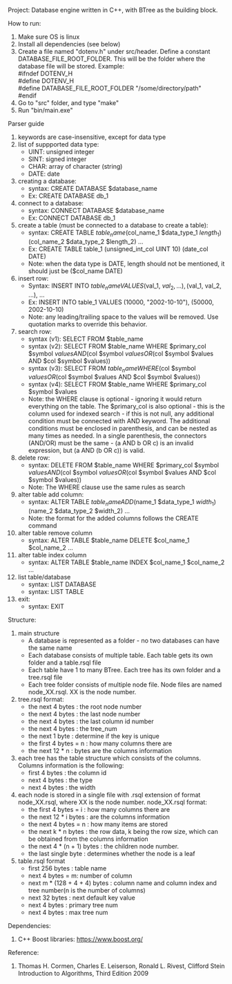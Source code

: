 Project: Database engine written in C++, with BTree as the building block. 

How to run:
1. Make sure OS is linux
2. Install all dependencies (see below)
3. Create a file named "dotenv.h" under src/header. Define a constant DATABASE_FILE_ROOT_FOLDER. This will be the folder where the database file will be stored. Example:\
#ifndef DOTENV_H\
#define DOTENV_H\
#define DATABASE_FILE_ROOT_FOLDER "/some/directory/path"\
#endif
4. Go to "src" folder, and type "make"
5. Run "bin/main.exe"

Parser guide
1. keywords are case-insensitive, except for data type
2. list of suppported data type:
    - UINT: unsigned integer
    - SINT: signed integer
    - CHAR: array of character (string)
    - DATE: date
3. creating a database: 
    - syntax: CREATE DATABASE $database_name
    - Ex: CREATE DATABASE db_1
4. connect to a database:
    - syntax: CONNECT DATABASE $database_name
    - Ex: CONNECT DATABASE db_1
5. create a table (must be connected to a database to create a table):
    - syntax: CREATE TABLE $table_name ($col_name_1 $data_type_1 $length_1) ($col_name_2 $data_type_2 $length_2) ...
    - Ex: CREATE TABLE table_1 (unsigned_int_col UINT 10) (date_col DATE)
    - Note: when the data type is DATE, length should not be mentioned, it should just be ($col_name DATE)
6. insert row:
    - Syntax: INSERT INTO $table_name VALUES ($val_1, $val_2, ...), ($val_1, val_2, ...), ...
    - Ex: INSERT INTO table_1 VALUES (10000, "2002-10-10"), (50000, 2002-10-10)
    - Note: any leading/trailing space to the values will be removed. Use quotation marks to override this behavior.
7. search row:
    - syntax (v1): SELECT FROM $table_name
    - syntax (v2): SELECT FROM $table_name WHERE $primary_col $symbol $values AND ($col $symbol $values OR ($col $symbol $values AND $col $symbol $values))
    - syntax (v3): SELECT FROM $table_name WHERE ($col $symbol $values OR ($col $symbol $values AND $col $symbol $values))
    - syntax (v4): SELECT FROM $table_name WHERE $primary_col $symbol $values
    - Note: the WHERE clause is optional - ignoring it would return everything on the table. The $primary_col is also optional - this is the column used for indexed search - if this is not null, any additional condition must be connected with AND keyword. The additional conditions must be enclosed in parenthesis, and can be nested as many times as needed. In a single parenthesis, the connectors (AND/OR) must be the same - (a AND b OR c) is an invalid expression, but (a AND (b OR c)) is valid. 
8. delete row:
    - syntax: DELETE FROM $table_name WHERE $primary_col $symbol $values AND ($col $symbol $values OR ($col $symbol $values AND $col $symbol $values))
    - Note: The WHERE clause use the same rules as search
9. alter table add column:
    - syntax: ALTER TABLE $table_name ADD ($name_1 $data_type_1 $width_1) ($name_2 $data_type_2 $width_2) ...
    - Note: the format for the added columns follows the CREATE command
10. alter table remove column
    - syntax: ALTER TABLE $table_name DELETE $col_name_1 $col_name_2 ...
11. alter table index column
    - syntax: ALTER TABLE $table_name INDEX $col_name_1 $col_name_2 ...
12. list table/database
    - syntax: LIST DATABASE
    - syntax: LIST TABLE
13. exit:
    - syntax: EXIT

Structure:
1. main structure
    - A database is represented as a folder - no two databases can have the same name
    - Each database consists of multiple table. Each table gets its own folder and a table.rsql file
    - Each table have 1 to many BTree. Each tree has its own folder and a tree.rsql file
    - Each tree folder consists of multiple node file. Node files are named node_XX.rsql. XX is the node number.
2. tree.rsql format:
    - the next 4 bytes    : the root node number
    - the next 4 bytes    : the last node number
    - the next 4 bytes    : the last column id number
    - the next 4 bytes    : the tree_num
    - the next 1 byte     : determine if the key is unique
    - the first 4 bytes = n   : how many columns there are
    - the next 12 * n : bytes are the columns information
3. each tree has the table structure which consists of the columns. Columns information is the following:
    - first 4 bytes   : the column id
    - next 4 bytes    : the type
    - next 4 bytes    : the width
4. each node is stored in a single file with .rsql extension of format node_XX.rsql, where XX is the node number. node_XX.rsql format:
    - the first 4 bytes = i   : how many columns there are
    - the next 12 * i bytes   : are the columns information
    - the next 4 bytes = n    : how many items are stored
    - the next k * n bytes    : the row data, k being the row size, which can be obtained from the columns information
    - the next 4 * (n + 1) bytes  : the children node number.
    - the last single byte : determines whether the node is a leaf
5. table.rsql format
    - first 256 bytes : table name
    - next 4 bytes = m: number of column
    - next m * (128 + 4 + 4) bytes    : column name and column index and tree number(n is the number of columns)
    - next 32 bytes : next default key value
    - next 4 bytes  : primary tree num
    - next 4 bytes  : max tree num

Dependencies:
1. C++ Boost libraries: https://www.boost.org/

Reference: 
1. Thomas H. Cormen, Charles E. Leiserson, Ronald L. Rivest, Clifford Stein Introduction to Algorithms, Third Edition 2009